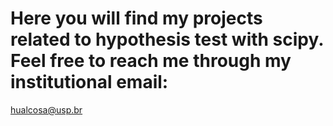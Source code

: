 # Here you will find my projects related to hypothesis test with scipy. Feel free to reach me through my institutional email:
hualcosa@usp.br
